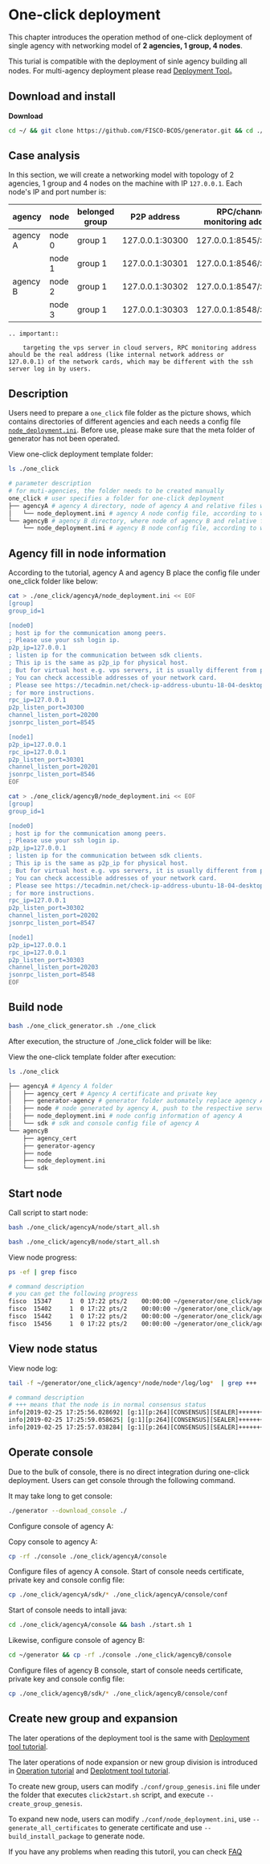 # One-click deployment

This chapter introduces the operation method of one-click deployment of single agency with networking model of **2 agencies, 1 group, 4 nodes**.

This turial is compatible with the deployment of sinle agency building all nodes. For multi-agency deployment please read [Deployment Tool](../tutorial/enterprise_quick_start.md)。

## Download and install

**Download**

```bash
cd ~/ && git clone https://github.com/FISCO-BCOS/generator.git && cd ./generator
```

## Case analysis

In this section, we will create a networking model with topology of 2 agencies, 1 group and 4 nodes on the machine with IP `127.0.0.1`. Each node's IP and port number is:

| agency  | node  | belonged group  | P2P address           | RPC/channel monitoring address       |
| --- | --- | ----- | --------------- | --------------------- |
| agency A | node 0 | group 1 | 127.0.0.1:30300 | 127.0.0.1:8545/:20200 |
|     | node 1 | group 1 | 127.0.0.1:30301 | 127.0.0.1:8546/:20201 |
| agency B | node 2 | group 1   | 127.0.0.1:30302 | 127.0.0.1:8547/:20202 |
|     | node 3 | group 1   | 127.0.0.1:30303  | 127.0.0.1:8548/:20203 |

```eval_rst
.. important::

    targeting the vps server in cloud servers, RPC monitoring address ahould be the real address (like internal network address or 127.0.0.1) of the network cards, which may be different with the ssh server log in by users.
```

## Description

Users need to prepare a `one_click` file folder as the picture shows, which contains directories of different agencies and each needs a config file [```node_deployment.ini```](../enterprise_tools/config.md#node-deployment-ini). Before use, please make sure that the meta folder of generator has not been operated.

View one-click deployment template folder:

```bash
ls ./one_click
```

```bash
# parameter description
# for muti-agencies, the folder needs to be created manually
one_click # user specifies a folder for one-click deployment
├── agencyA # agency A directory, node of agency A and relative files will be generated there after the commands are executed
│   └── node_deployment.ini # agency A node config file, according to which one-click deployment command generates node
└── agencyB # agency B directory, where node of agency B and relative files will be generated after the commands are executed
    └── node_deployment.ini # agency B node config file, according to which one-click deployment command generates node
```

## Agency fill in node information

According to the tutorial, agency A and agency B place the config file under one_click folder like below:

```bash
cat > ./one_click/agencyA/node_deployment.ini << EOF
[group]
group_id=1

[node0]
; host ip for the communication among peers.
; Please use your ssh login ip.
p2p_ip=127.0.0.1
; listen ip for the communication between sdk clients.
; This ip is the same as p2p_ip for physical host.
; But for virtual host e.g. vps servers, it is usually different from p2p_ip.
; You can check accessible addresses of your network card.
; Please see https://tecadmin.net/check-ip-address-ubuntu-18-04-desktop/
; for more instructions.
rpc_ip=127.0.0.1
p2p_listen_port=30300
channel_listen_port=20200
jsonrpc_listen_port=8545

[node1]
p2p_ip=127.0.0.1
rpc_ip=127.0.0.1
p2p_listen_port=30301
channel_listen_port=20201
jsonrpc_listen_port=8546
EOF
```

```bash
cat > ./one_click/agencyB/node_deployment.ini << EOF
[group]
group_id=1

[node0]
; host ip for the communication among peers.
; Please use your ssh login ip.
p2p_ip=127.0.0.1
; listen ip for the communication between sdk clients.
; This ip is the same as p2p_ip for physical host.
; But for virtual host e.g. vps servers, it is usually different from p2p_ip.
; You can check accessible addresses of your network card.
; Please see https://tecadmin.net/check-ip-address-ubuntu-18-04-desktop/
; for more instructions.
rpc_ip=127.0.0.1
p2p_listen_port=30302
channel_listen_port=20202
jsonrpc_listen_port=8547

[node1]
p2p_ip=127.0.0.1
rpc_ip=127.0.0.1
p2p_listen_port=30303
channel_listen_port=20203
jsonrpc_listen_port=8548
EOF
```

## Build node

```bash
bash ./one_click_generator.sh ./one_click
```

After execution, the structure of ./one_click folder will be like:

View the one-click template folder after execution:

```bash
ls ./one_click
```

```bash
├── agencyA # Agency A folder
│   ├── agency_cert # Agency A certificate and private key
│   ├── generator-agency # generator folder automately replace agency A for operations
│   ├── node # node generated by agency A, push to the respective server for multi-machine deployment
│   ├── node_deployment.ini # node config information of agency A
│   └── sdk # sdk and console config file of agency A
└── agencyB
    ├── agency_cert
    ├── generator-agency
    ├── node
    ├── node_deployment.ini
    └── sdk
```

## Start node

Call script to start node:

```bash
bash ./one_click/agencyA/node/start_all.sh
```

```bash
bash ./one_click/agencyB/node/start_all.sh
```

View node progress:

```bash
ps -ef | grep fisco
```

```bash
# command description
# you can get the following progress
fisco  15347     1  0 17:22 pts/2    00:00:00 ~/generator/one_click/agencyA/node/node_127.0.0.1_30300/fisco-bcos -c config.ini
fisco  15402     1  0 17:22 pts/2    00:00:00 ~/generator/one_click/agencyA/node/node_127.0.0.1_30301/fisco-bcos -c config.ini
fisco  15442     1  0 17:22 pts/2    00:00:00 ~/generator/one_click/agencyA/node/node_127.0.0.1_30302/fisco-bcos -c config.ini
fisco  15456     1  0 17:22 pts/2    00:00:00 ~/generator/one_click/agencyA/node/node_127.0.0.1_30303/fisco-bcos -c config.ini
```

## View node status

View node log:

```bash
tail -f ~/generator/one_click/agency*/node/node*/log/log*  | grep +++
```

```bash
# command description
# +++ means that the node is in normal consensus status
info|2019-02-25 17:25:56.028692| [g:1][p:264][CONSENSUS][SEALER]++++++++++++++++ Generating seal on,blkNum=1,tx=0,myIdx=0,hash=833bd983...
info|2019-02-25 17:25:59.058625| [g:1][p:264][CONSENSUS][SEALER]++++++++++++++++ Generating seal on,blkNum=1,tx=0,myIdx=0,hash=343b1141...
info|2019-02-25 17:25:57.038284| [g:1][p:264][CONSENSUS][SEALER]++++++++++++++++ Generating seal on,blkNum=1,tx=0,myIdx=1,hash=ea85c27b...
```

## Operate console

Due to the bulk of console, there is no direct integration during one-click deployment. Users can get console through the following command.

It may take long to get console:

```bash
./generator --download_console ./
```

Configure console of agency A:

Copy console to agency A:

```bash
cp -rf ./console ./one_click/agencyA/console
```

Configure files of agency A console. Start of console needs certificate, private key and console config file:

```bash
cp ./one_click/agencyA/sdk/* ./one_click/agencyA/console/conf
```

Start of console needs to intall java:

```bash
cd ./one_click/agencyA/console && bash ./start.sh 1
```

Likewise, configure console of agency B:

```bash
cd ~/generator && cp -rf ./console ./one_click/agencyB/console
```

Configure files of agency B console, start of console needs certificate, private key and console config file:

```bash
cp ./one_click/agencyB/sdk/* ./one_click/agencyB/console/conf
```

## Create new group and expansion

The later operations of the deployment tool is the same with [Deployment tool tutorial](../tutorial/enterprise_quick_start.md).

The later operations of node expansion or new group division is introduced in [Operation tutorial](./operation.md) and [Deplotment tool tutorial](../tutorial/enterprise_quick_start.md).

To create new group, users can modify `./conf/group_genesis.ini` file under the folder that executes `click2start.sh` script, and execute `--create_group_genesis`.

To expand new node, users can modify `./conf/node_deployment.ini`, use `--generate_all_certificates` to generate certificate and use `--build_install_package` to generate node.

If you have any problems when reading this tutoril, you can check [FAQ](../faq.md)
